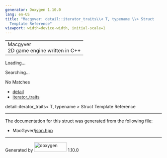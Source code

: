 ```yaml
---
generator: Doxygen 1.10.0
lang: en-US
title: "Macgyver: detail::iterator_traits\\< T, typename \\> Struct
  Template Reference"
viewport: width=device-width, initial-scale=1
---
```


<div id="top">

<div id="titlearea">

<table data-cellspacing="0" data-cellpadding="0">
<colgroup>
<col style="width: 100%" />
</colgroup>
<tbody>
<tr id="projectrow" class="odd">
<td id="projectalign"><div id="projectname">
Macgyver
</div>
<div id="projectbrief">
2D game engine written in C++
</div></td>
</tr>
</tbody>
</table>

</div>

<div id="main-nav">

</div>

<div id="MSearchSelectWindow"
onmouseover="return searchBox.OnSearchSelectShow()"
onmouseout="return searchBox.OnSearchSelectHide()"
onkeydown="return searchBox.OnSearchSelectKey(event)">

</div>

<div id="MSearchResultsWindow">

<div id="MSearchResults">

<div class="SRPage">

<div id="SRIndex">

<div id="SRResults">

</div>

<div id="Loading" class="SRStatus">

Loading...

</div>

<div id="Searching" class="SRStatus">

Searching...

</div>

<div id="NoMatches" class="SRStatus">

No Matches

</div>

</div>

</div>

</div>

</div>

<div id="nav-path" class="navpath">

- <a href="namespacedetail.html" class="el">detail</a>
- <a href="structdetail_1_1iterator__traits.html"
  class="el">iterator_traits</a>

</div>

</div>

<div class="header">

<div class="headertitle">

<div class="title">

detail::iterator_traits\< T, typename \> Struct Template Reference

</div>

</div>

</div>

<div class="contents">

------------------------------------------------------------------------

The documentation for this struct was generated from the following file:

- MacGyver/<a href="json_8hpp_source.html" class="el">json.hpp</a>

</div>

------------------------------------------------------------------------

<span class="small">Generated
by [<img src="doxygen.svg" class="footer" width="104" height="31"
alt="doxygen" />](https://www.doxygen.org/index.html) 1.10.0</span>
